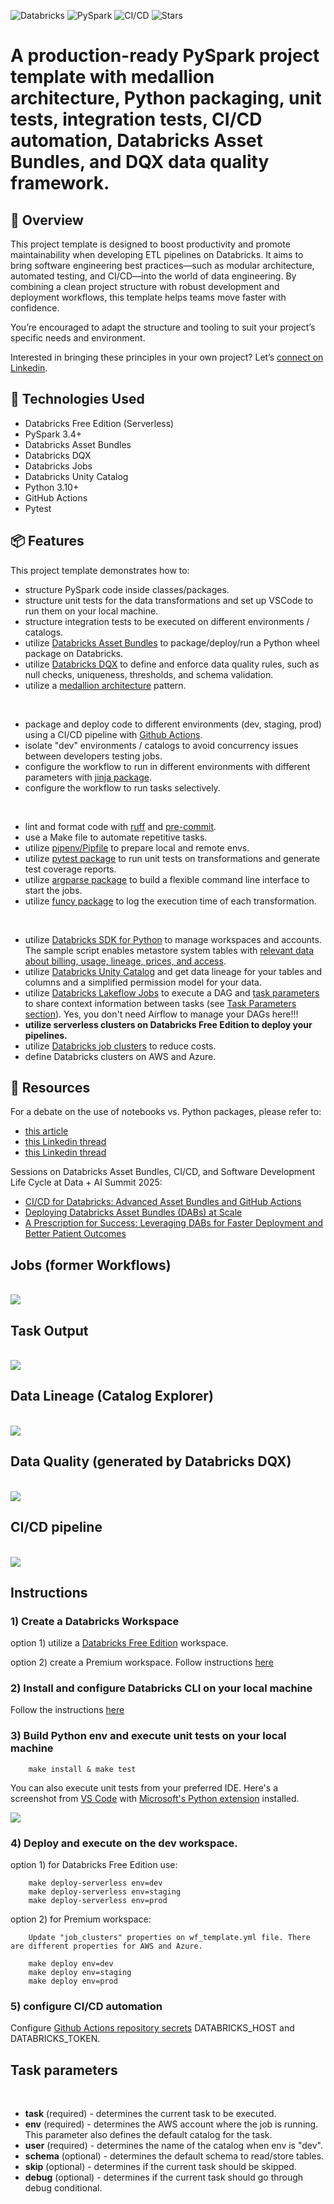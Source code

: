 
![Databricks](https://img.shields.io/badge/platform-Databricks-orange?logo=databricks)
![PySpark](https://img.shields.io/badge/pyspark-3.4+-brightgreen?logo=apache-spark)
![CI/CD](https://img.shields.io/github/actions/workflow/status/andre-salvati/databricks-template/.github/workflows/onpush.yml)
![Stars](https://img.shields.io/github/stars/andre-salvati/databricks-template?style=social)

# A production-ready PySpark project template with medallion architecture, Python packaging, unit tests, integration tests, CI/CD automation, Databricks Asset Bundles, and DQX data quality framework.

## 🚀 Overview

This project template is designed to boost productivity and promote maintainability when developing ETL pipelines on Databricks. It aims to bring software engineering best practices—such as modular architecture, automated testing, and CI/CD—into the world of data engineering. By combining a clean project structure with robust development and deployment workflows, this template helps teams move faster with confidence.

You’re encouraged to adapt the structure and tooling to suit your project’s specific needs and environment.

Interested in bringing these principles in your own project?  Let’s [connect on Linkedin](https://www.linkedin.com/in/andresalvati/).

## 🧪 Technologies Used

- Databricks Free Edition (Serverless)
- PySpark 3.4+
- Databricks Asset Bundles
- Databricks DQX
- Databricks Jobs
- Databricks Unity Catalog
- Python 3.10+
- GitHub Actions
- Pytest

## 📦 Features

This project template demonstrates how to:

- structure PySpark code inside classes/packages.
- structure unit tests for the data transformations and set up VSCode to run them on your local machine.
- structure integration tests to be executed on different environments / catalogs.
- utilize [Databricks Asset Bundles](https://docs.databricks.com/en/dev-tools/bundles/index.html) to package/deploy/run a Python wheel package on Databricks.
- utilize [Databricks DQX](https://databrickslabs.github.io/dqx/) to define and enforce data quality rules, such as null checks, uniqueness, thresholds, and schema validation.
- utilize a [medallion architecture](https://www.databricks.com/glossary/medallion-architecture) pattern.

<br>

- package and deploy code to different environments (dev, staging, prod) using a CI/CD pipeline with [Github Actions](https://docs.github.com/en/actions).
- isolate "dev" environments / catalogs to avoid concurrency issues between developers testing jobs.
- configure the workflow to run in different environments with different parameters with [jinja package](https://pypi.org/project/jinja2/).
- configure the workflow to run tasks selectively.

<br>

- lint and format code with [ruff](https://docs.astral.sh/ruff/) and [pre-commit](https://pre-commit.com/).
- use a Make file to automate repetitive tasks.
- utilize [pipenv/Pipfile](https://pipenv.pypa.io/) to prepare local and remote envs.
- utilize [pytest package](https://pypi.org/project/pytest/) to run unit tests on transformations and generate test coverage reports.
- utilize [argparse package](https://pypi.org/project/argparse/) to build a flexible command line interface to start the jobs.
- utilize [funcy package](https://pypi.org/project/funcy/) to log the execution time of each transformation.

<br>

- utilize [Databricks SDK for Python](https://docs.databricks.com/en/dev-tools/sdk-python.html) to manage workspaces and accounts. The sample script enables metastore system tables with [relevant data about billing, usage, lineage, prices, and access](https://www.youtube.com/watch?v=LcRWHzk8Wm4).
- utilize [Databricks Unity Catalog](https://www.databricks.com/product/unity-catalog) and get data lineage for your tables and columns and a simplified permission model for your data.
- utilize [Databricks Lakeflow Jobs](https://docs.databricks.com/en/workflows/index.html) to execute a DAG and [task parameters](https://docs.databricks.com/en/workflows/jobs/parameter-value-references.html) to share context information between tasks (see [Task Parameters section](#task-parameters)). Yes, you don't need Airflow to manage your DAGs here!!!
- **utilize serverless clusters on Databricks Free Edition to deploy your pipelines.**
- utilize [Databricks job clusters](https://docs.databricks.com/en/workflows/jobs/use-compute.html#use-databricks-compute-with-your-jobs) to reduce costs.
- define Databricks clusters on AWS and Azure.

## 🧠 Resources

For a debate on the use of notebooks vs. Python packages, please refer to:
- [this article](https://dataengineeringcentral.substack.com/p/apple-pie-angry-people-other-news)
- [this Linkedin thread](https://www.linkedin.com/feed/update/urn:li:activity:7171661784997715968/)
- [this Linkedin thread](https://www.linkedin.com/feed/update/urn:li:activity:7170904539380875264/)

Sessions on Databricks Asset Bundles, CI/CD, and Software Development Life Cycle at Data + AI Summit 2025:
- [CI/CD for Databricks: Advanced Asset Bundles and GitHub Actions](https://www.youtube.com/watch?v=XumUXF1e6RI)
- [Deploying Databricks Asset Bundles (DABs) at Scale](https://www.youtube.com/watch?v=mMwprgB-sIU)
- [A Prescription for Success: Leveraging DABs for Faster Deployment and Better Patient Outcomes](https://www.youtube.com/watch?v=01JHTM2UP-U)

## Jobs (former Workflows)

<br>

<img src="docs/dag.png">

<br>

## Task Output

<br>

<img src="docs/task_output.png">

<br>

## Data Lineage (Catalog Explorer)

<br>

<img src="docs/data_lineage.png">

<br>

## Data Quality (generated by Databricks DQX)

<br>

<img src="docs/data_quality.png">

<br>



## CI/CD pipeline

<br>

<img src="docs/ci_cd.png">

<br>


## Instructions

### 1) Create a Databricks Workspace

option 1) utilize a [Databricks Free Edition](https://docs.databricks.com/aws/en/getting-started/free-edition) workspace.

option 2) create a Premium workspace. Follow instructions [here](https://github.com/databricks/terraform-databricks-examples)


### 2) Install and configure Databricks CLI on your local machine

Follow the instructions [here](https://docs.databricks.com/en/dev-tools/cli/install.html)


### 3) Build Python env and execute unit tests on your local machine

        make install & make test

You can also execute unit tests from your preferred IDE. Here's a screenshot from [VS Code](https://code.visualstudio.com/) with [Microsoft's Python extension](https://marketplace.visualstudio.com/items?itemName=ms-python.python) installed.

<img src="docs/vscode.png">

### 4) Deploy and execute on the dev workspace.

option 1) for Databricks Free Edition use:

        make deploy-serverless env=dev
        make deploy-serverless env=staging
        make deploy-serverless env=prod


option 2) for Premium workspace:

        Update "job_clusters" properties on wf_template.yml file. There are different properties for AWS and Azure.

        make deploy env=dev
        make deploy env=staging
        make deploy env=prod


### 5) configure CI/CD automation

Configure [Github Actions repository secrets](https://docs.github.com/en/actions/security-guides/using-secrets-in-github-actions) DATABRICKS_HOST and DATABRICKS_TOKEN.


## Task parameters

<br>


- **task** (required) - determines the current task to be executed.
- **env** (required) - determines the AWS account where the job is running. This parameter also defines the default catalog for the task.
- **user** (required) - determines the name of the catalog when env is "dev".
- **schema** (optional) - determines the default schema to read/store tables.
- **skip** (optional) - determines if the current task should be skipped.
- **debug** (optional) - determines if the current task should go through debug conditional.

